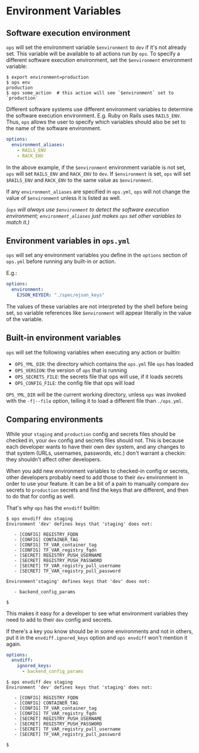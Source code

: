 # Environment Variables

## Software execution environment

`ops` will set the environment variable `$environment` to `dev` if it's not already set. This variable will be available to all actions run by `ops`. To specify a different software execution environment, set the `$environment` environment variable:

```
$ export environment=production
$ ops env
production
$ ops some_action  # this action will see `$environment` set to `production`
```

Different software systems use different environment variables to determine the software execution environment. E.g. Ruby on Rails uses `RAILS_ENV`. Thus, `ops` allows the user to specify which variables should also be set to the name of the software environment.

```yaml
options:
  environment_aliases:
    - RAILS_ENV
    - RACK_ENV
```

In the above example, if the `$environment` environment variable is not set, `ops` will set `RAILS_ENV` and `RACK_ENV` to `dev`. If `$environment` is set, `ops` will set `$RAILS_ENV` and `RACK_ENV` to the same value as `$environment`.

If any `environment_aliases` are specified in `ops.yml`, `ops` will not change the value of `$environment` unless it is listed as well.

*(`ops` will always use `$environment` to detect the software execution environment; `environment_aliases` just makes `ops` set other variables to match it.)*

## Environment variables in `ops.yml`

`ops` will set any environment variables you define in the `options` section of `ops.yml` before running any built-in or action.

E.g.:

```yaml
options:
  environment:
    EJSON_KEYDIR: "./spec/ejson_keys"
```

The values of these variables are not interpreted by the shell before being set, so variable references like `$environment` will appear literally in the value of the variable.

## Built-in environment variables

`ops` will set the following variables when executing any action or builtin:

- `OPS_YML_DIR`: the directory which contains the `ops.yml` file `ops` has loaded
- `OPS_VERSION`: the version of `ops` that is running
- `OPS_SECRETS_FILE`: the secrets file that ops will use, if it loads secrets
- `OPS_CONFIG_FILE`: the config file that ops will load

`OPS_YML_DIR` will be the current working directory, unless `ops` was invoked with the `-f|--file` option, telling it to load a different file than `./ops.yml`.

## Comparing environments

While your `staging` and `production` config and secrets files should be checked in, your `dev` config and secrets files should not. This is because each developer wants to have their own dev system, and any changes to that system (URLs, usernames, passwords, etc.) don't warrant a checkin: they shouldn't affect other developers.

When you add new environment variables to checked-in config or secrets, other developers probably need to add those to their `dev` environment in order to use your feature. It can be a bit of a pain to manually compare `dev` secrets to `production` secrets and find the keys that are different, and then to do that for config as well.

That's why `ops` has the `envdiff` builtin:

```shell
$ ops envdiff dev staging
Environment 'dev' defines keys that 'staging' does not:

   - [CONFIG] REGISTRY_FQDN
   - [CONFIG] CONTAINER_TAG
   - [CONFIG] TF_VAR_container_tag
   - [CONFIG] TF_VAR_registry_fqdn
   - [SECRET] REGISTRY_PUSH_USERNAME
   - [SECRET] REGISTRY_PUSH_PASSWORD
   - [SECRET] TF_VAR_registry_pull_username
   - [SECRET] TF_VAR_registry_pull_password

Environment'staging' defines keys that 'dev' does not:

   - backend_config_params

$
```

This makes it easy for a developer to see what environment variables they need to add to their `dev` config and secrets.

If there's a key you know should be in some environments and not in others, put it in the `envdiff.ignored_keys` option and `ops envdiff` won't mention it again.

```yaml
options:
  envdiff:
    ignored_keys:
      - backend_config_params
```

```shell
$ ops envdiff dev staging
Environment 'dev' defines keys that 'staging' does not:

   - [CONFIG] REGISTRY_FQDN
   - [CONFIG] CONTAINER_TAG
   - [CONFIG] TF_VAR_container_tag
   - [CONFIG] TF_VAR_registry_fqdn
   - [SECRET] REGISTRY_PUSH_USERNAME
   - [SECRET] REGISTRY_PUSH_PASSWORD
   - [SECRET] TF_VAR_registry_pull_username
   - [SECRET] TF_VAR_registry_pull_password

$
```